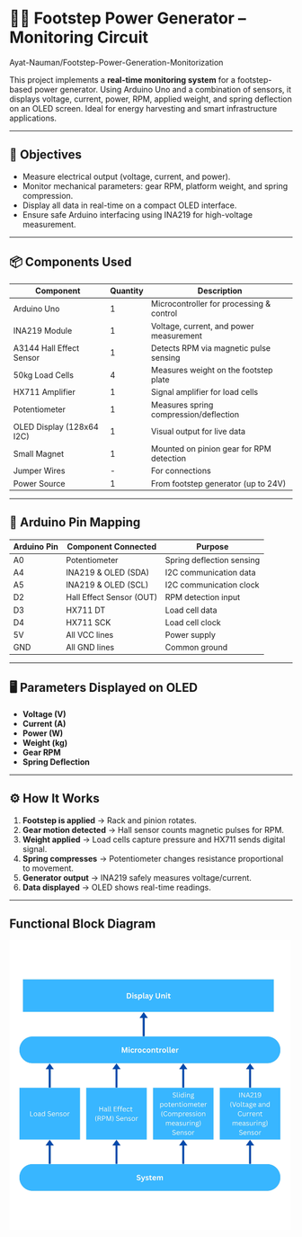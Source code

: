 # 🦶🔋 Footstep Power Generator – Monitoring Circuit
Ayat-Nauman/Footstep-Power-Generation-Monitorization

This project implements a **real-time monitoring system** for a footstep-based power generator. Using Arduino Uno and a combination of sensors, it displays voltage, current, power, RPM, applied weight, and spring deflection on an OLED screen. Ideal for energy harvesting and smart infrastructure applications.

---

## 🎯 Objectives

- Measure electrical output (voltage, current, and power).
- Monitor mechanical parameters: gear RPM, platform weight, and spring compression.
- Display all data in real-time on a compact OLED interface.
- Ensure safe Arduino interfacing using INA219 for high-voltage measurement.

---

## 📦 Components Used

| Component                  | Quantity | Description                                     |
|---------------------------|----------|-------------------------------------------------|
| Arduino Uno               | 1        | Microcontroller for processing & control        |
| INA219 Module             | 1        | Voltage, current, and power measurement         |
| A3144 Hall Effect Sensor  | 1        | Detects RPM via magnetic pulse sensing          |
| 50kg Load Cells           | 4        | Measures weight on the footstep plate           |
| HX711 Amplifier           | 1        | Signal amplifier for load cells                 |
| Potentiometer             | 1        | Measures spring compression/deflection          |
| OLED Display (128x64 I2C) | 1        | Visual output for live data                     |
| Small Magnet              | 1        | Mounted on pinion gear for RPM detection        |
| Jumper Wires              | -        | For connections                                 |
| Power Source              | 1        | From footstep generator (up to 24V)             |

---

## 🔌 Arduino Pin Mapping

| Arduino Pin | Component Connected         | Purpose                         |
|-------------|-----------------------------|---------------------------------|
| A0          | Potentiometer               | Spring deflection sensing       |
| A4          | INA219 & OLED (SDA)         | I2C communication data          |
| A5          | INA219 & OLED (SCL)         | I2C communication clock         |
| D2          | Hall Effect Sensor (OUT)    | RPM detection input             |
| D3          | HX711 DT                    | Load cell data                  |
| D4          | HX711 SCK                   | Load cell clock                 |
| 5V          | All VCC lines               | Power supply                    |
| GND         | All GND lines               | Common ground                   |

---

## 🖥️ Parameters Displayed on OLED

- **Voltage (V)**
- **Current (A)**
- **Power (W)**
- **Weight (kg)**
- **Gear RPM**
- **Spring Deflection**

---

## ⚙️ How It Works

1. **Footstep is applied** → Rack and pinion rotates.
2. **Gear motion detected** → Hall sensor counts magnetic pulses for RPM.
3. **Weight applied** → Load cells capture pressure and HX711 sends digital signal.
4. **Spring compresses** → Potentiometer changes resistance proportional to movement.
5. **Generator output** → INA219 safely measures voltage/current.
6. **Data displayed** → OLED shows real-time readings.

---

## Functional Block Diagram
<img src="Functional%20block%20diagram.jpg" alt="Functional Block Diagram" width="500"/>
